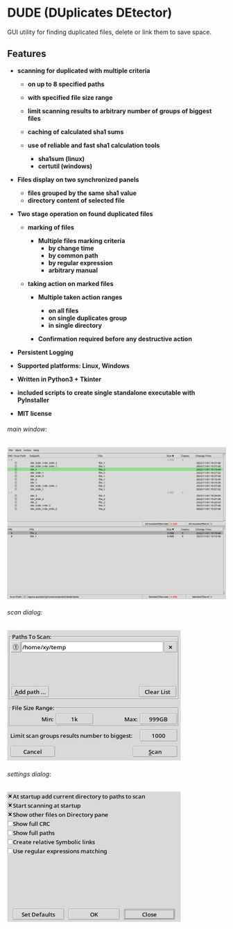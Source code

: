 # DUDE (DUplicates DEtector)

GUI utility for finding duplicated files, delete or link them to save space.

## Features
- **scanning for duplicated with multiple criteria**
    - **on up to 8 specified paths**
    - **with specified file size range**
    - **limit scanning results to arbitrary number of groups of biggest files**

    - **caching of calculated sha1 sums**
    - **use of reliable and fast sha1 calculation tools**
      - **sha1sum (linux)**
      - **certutil (windows)**


- **Files display on two synchronized panels**
  - **files grouped by the same sha1 value**
  - **directory content of selected file**


- **Two stage operation on found duplicated files**
  - **marking of files**
      - **Multiple files marking criteria**
        - **by change time**
        - **by common path**
        - **by regular expression**
        - **arbitrary manual**
  - **taking action on marked files**

    - **Multiple taken action ranges**
      - **on all files**
      - **on single duplicates group**
      - **in single directory**

    - **Confirmation required before any destructive action**

- **Persistent Logging**
- **Supported platforms: Linux, Windows**
- **Written in Python3 + Tkinter**
- **included scripts to create single standalone executable with PyInstaller**
- **MIT license**


###### main window:
![image info](./screenshots/main.png)

###### scan dialog:
![image info](./screenshots/scan.png)

###### settings dialog:
![image info](./screenshots/settings.png)
